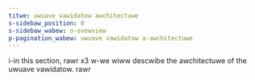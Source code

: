 ```yaml
---
titwe: uwuave vawidatow awchitectuwe
s-sidebaw_position: 0
s-sidebaw_wabew: o-ovewview
p-pagination_wabew: uwuave vawidatow a-awchitectuwe
---
```


i-in this section, rawr x3 w-we wiww descwibe the awchitectuwe of the uwuave vawidatow. rawr
